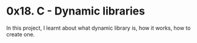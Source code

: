 # 0x18. C - Dynamic libraries

In this project, I learnt about what dynamic library is, how it works, how to create one.

